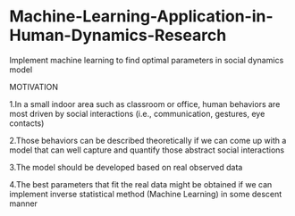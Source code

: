 # Machine-Learning-Application-in-Human-Dynamics-Research
Implement machine learning to find optimal parameters in social dynamics model

MOTIVATION

  1.In a small indoor area such as classroom or office, human behaviors are most driven by social interactions (i.e., communication, gestures, eye contacts)

  2.Those behaviors can be described theoretically  if we can come up with a model that can well capture and quantify those abstract social interactions

  3.The model should be developed based on real observed data

  4.The best parameters that fit the real data might be obtained if we can implement inverse statistical method (Machine Learning) in some descent manner


